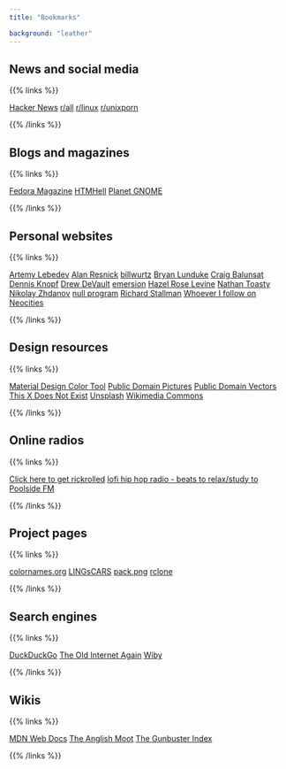 ```yaml
---
title: "Bookmarks"

background: "leather"
---
```


## News and social media

{{% links %}}

[Hacker News](https://news.ycombinator.com/)
[r/all](https://www.reddit.com/r/all)
[r/linux](https://www.reddit.com/r/linux)
[r/unixporn](https://www.reddit.com/r/unixporn)

{{% /links %}}

## Blogs and magazines

{{% links %}}

[Fedora Magazine](https://fedoramagazine.org/)
[HTMHell](https://www.htmhell.dev/)
[Planet GNOME](https://planet.gnome.org/)

{{% /links %}}

## Personal websites

{{% links %}}

[Artemy Lebedev](https://www.tema.ru/eng/)
[Alan Resnick](https://alanresnick.info/)
[billwurtz](https://billwurtz.com/)
[Bryan Lunduke](https://lunduke.com/)
[Craig Balunsat](https://www.balunsat.org/)
[Dennis Knopf](http://www.dennisknopf.net/)
[Drew DeVault](https://drewdevault.com/)
[emersion](https://emersion.fr/)
[Hazel Rose Levine](https://qtp2t.club/)
[Nathan Toasty](http://toastytech.com/)
[Nikolay Zhdanov](https://nicolas232.github.io/)
[null program](https://nullprogram.com/)
[Richard Stallman](https://stallman.org/)
[Whoever I follow on Neocities](https://neocities.org/site/kirbykevinson/follows)

{{% /links %}}

## Design resources

{{% links %}}

[Material Design Color Tool](https://material.io/resources/color/)
[Public Domain Pictures](https://publicdomainpictures.net/en/)
[Public Domain Vectors](https://publicdomainvectors.org/)
[This X Does Not Exist](https://thisxdoesnotexist.com/)
[Unsplash](https://unsplash.com/)
[Wikimedia Commons](https://commons.wikimedia.org/wiki/Main_Page)

{{% /links %}}

## Online radios

{{% links %}}

[Click here to get rickrolled](https://www.youtube.com/watch?v=dQw4w9WgXcQ)
[lofi hip hop radio - beats to relax/study to](https://www.youtube.com/watch?v=5qap5aO4i9A)
[Poolside FM](https://poolside.fm/)

{{% /links %}}

## Project pages

{{% links %}}

[colornames.org](https://colornames.org/)
[LINGsCARS](https://www.lingscars.com/)
[pack.png](https://packpng.com/)
[rclone](https://rclone.org/)

{{% /links %}}

## Search engines

{{% links %}}

[DuckDuckGo](https://duckduckgo.com/)
[The Old Internet Again](https://theoldnet.com/)
[Wiby](https://wiby.me/)

{{% /links %}}

## Wikis

{{% links %}}

[MDN Web Docs](https://developer.mozilla.org/en-US/)
[The Anglish Moot](https://anglish.fandom.com/wiki/Main_leaf)
[The Gunbuster Index](http://toponeraegunbuster.com/)

{{% /links %}}
